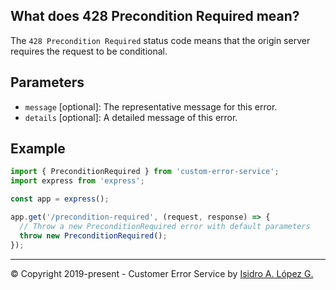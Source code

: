 ## What does 428 Precondition Required mean?

The `428 Precondition Required` status code means that the origin server requires the request to be conditional.

## Parameters

- `message` [optional]: The representative message for this error.
- `details` [optional]: A detailed message of this error.

## Example

```javascript
import { PreconditionRequired } from 'custom-error-service';
import express from 'express';

const app = express();

app.get('/precondition-required', (request, response) => {
  // Throw a new PreconditionRequired error with default parameters
  throw new PreconditionRequired();
});
```

---

&copy; Copyright 2019-present - Customer Error Service by [Isidro A. López G.](https://ialopezg.com/)
